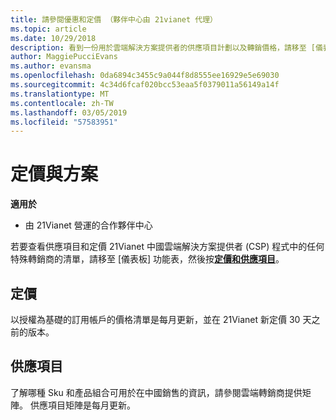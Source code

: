 ```yaml
---
title: 請參閱優惠和定價 （夥伴中心由 21vianet 代理）
ms.topic: article
ms.date: 10/29/2018
description: 看到一份用於雲端解決方案提供者的供應項目計劃以及轉銷價格，請移至 [儀表板] 功能表並選取定價和供應項目。
author: MaggiePucciEvans
ms.author: evansma
ms.openlocfilehash: 0da6894c3455c9a044f8d8555ee16929e5e69030
ms.sourcegitcommit: 4c34d6fcaf020bcc53eaa5f0379011a56149a14f
ms.translationtype: MT
ms.contentlocale: zh-TW
ms.lasthandoff: 03/05/2019
ms.locfileid: "57583951"
---
```

# <a name="pricing-and-offers"></a>定價與方案

**適用於**

-   由 21Vianet 營運的合作夥伴中心

若要查看供應項目和定價 21Vianet 中國雲端解決方案提供者 (CSP) 程式中的任何特殊轉銷商的清單，請移至 [儀表板] 功能表，然後按[**定價和供應項目**](https://partner.partnercenter.microsoftonline.cn/pcv/sales)。


## <a name="pricing"></a>定價


以授權為基礎的訂用帳戶的價格清單是每月更新，並在 21Vianet 新定價 30 天之前的版本。


## <a name="offers"></a>供應項目


了解哪種 Sku 和產品組合可用於在中國銷售的資訊，請參閱雲端轉銷商提供矩陣。 供應項目矩陣是每月更新。

 

 




